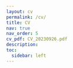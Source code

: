 ```yaml
---
layout: cv
permalink: /cv/
title: CV
nav: true
nav_order: 5
cv_pdf: CV_20230926.pdf
description: 
toc:
  sidebar: left
---
```

